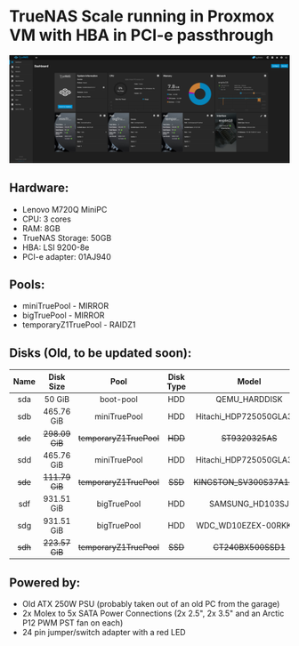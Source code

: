 # TrueNAS Scale running in Proxmox VM with HBA in PCI-e passthrough

![TrueNAS Scale WebUI](../images/Web&#32;Interfaces/TrueNAS&#32;Scale.png)

## Hardware:
- Lenovo M720Q MiniPC
- CPU: 3 cores
- RAM: 8GB
- TrueNAS Storage: 50GB
- HBA: LSI 9200-8e
- PCI-e adapter: 01AJ940

## Pools:
- miniTruePool - MIRROR
- bigTruePool - MIRROR
- temporaryZ1TruePool - RAIDZ1

## Disks (Old, to be updated soon):
|  Name |   Disk Size  |          Pool         | Disk Type |           Model           |
|:-----:|:------------:|:---------------------:|:---------:|:-------------------------:|
|  sda  |  50 GiB      |  boot-pool            |    HDD    |  QEMU_HARDDISK            |
|  sdb  |  465.76 GiB  |  miniTruePool         |    HDD    |  Hitachi_HDP725050GLA360  |
|~~sdc~~|~~298.09 GiB~~|~~temporaryZ1TruePool~~|~~~~HDD~~~~|~~ST9320325AS~~            |
|  sdd  |  465.76 GiB  |  miniTruePool         |    HDD    |  Hitachi_HDP725050GLA360  |
|~~sde~~|~~111.79 GiB~~|~~temporaryZ1TruePool~~|~~~~SSD~~~~|~~KINGSTON_SV300S37A120G~~ |
|  sdf  |  931.51 GiB  |  bigTruePool          |    HDD    |  SAMSUNG_HD103SJ          |
|  sdg  |  931.51 GiB  |  bigTruePool          |    HDD    |  WDC_WD10EZEX-00RKKA0     |
|~~sdh~~|~~223.57 GiB~~|~~temporaryZ1TruePool~~|~~~~SSD~~~~|~~CT240BX500SSD1~~         |

## Powered by:

- Old ATX 250W PSU (probably taken out of an old PC from the garage)
- 2x Molex to 5x SATA Power Connections (2x 2.5", 2x 3.5" and an Arctic P12 PWM PST fan on each)
- 24 pin jumper/switch adapter with a red LED